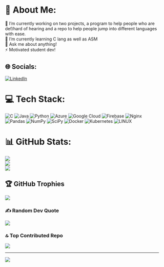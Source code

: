 # 💫 About Me:
🔭 I’m currently working on two projects, a program to help people who are def/hard of hearing and a repo to help people jump into different languages with ease.<br>🌱 I’m currently learning C lang as well as ASM<br>💬 Ask me about anything!<br>⚡ Motivated student dev!


## 🌐 Socials:
[![LinkedIn](https://img.shields.io/badge/LinkedIn-%230077B5.svg?logo=linkedin&logoColor=white)](https://linkedin.com/in/nicholasmfoley) 

# 💻 Tech Stack:
![C](https://img.shields.io/badge/c-%2300599C.svg?style=plastic&logo=c&logoColor=white) ![Java](https://img.shields.io/badge/java-%23ED8B00.svg?style=plastic&logo=java&logoColor=white) ![Python](https://img.shields.io/badge/python-3670A0?style=plastic&logo=python&logoColor=ffdd54) ![Azure](https://img.shields.io/badge/azure-%230072C6.svg?style=plastic&logo=azure-devops&logoColor=white) ![Google Cloud](https://img.shields.io/badge/Google%20Cloud-%234285F4.svg?style=plastic&logo=google-cloud&logoColor=white) ![Firebase](https://img.shields.io/badge/firebase-%23039BE5.svg?style=plastic&logo=firebase) ![Nginx](https://img.shields.io/badge/nginx-%23009639.svg?style=plastic&logo=nginx&logoColor=white) ![Pandas](https://img.shields.io/badge/pandas-%23150458.svg?style=plastic&logo=pandas&logoColor=white) ![NumPy](https://img.shields.io/badge/numpy-%23013243.svg?style=plastic&logo=numpy&logoColor=white) ![SciPy](https://img.shields.io/badge/SciPy-%230C55A5.svg?style=plastic&logo=scipy&logoColor=%white) ![Docker](https://img.shields.io/badge/docker-%230db7ed.svg?style=plastic&logo=docker&logoColor=white) ![Kubernetes](https://img.shields.io/badge/kubernetes-%23326ce5.svg?style=plastic&logo=kubernetes&logoColor=white) ![LINUX](https://img.shields.io/badge/Linux-FCC624?style=plastic&logo=linux&logoColor=black)
# 📊 GitHub Stats:
![](https://github-readme-stats.vercel.app/api?username=Foley-ops&theme=dark&hide_border=false&include_all_commits=true&count_private=true)<br/>
![](https://github-readme-streak-stats.herokuapp.com/?user=Foley-ops&theme=dark&hide_border=false)<br/>
![](https://github-readme-stats.vercel.app/api/top-langs/?username=Foley-ops&theme=dark&hide_border=false&include_all_commits=true&count_private=true&layout=compact)

## 🏆 GitHub Trophies
![](https://github-profile-trophy.vercel.app/?username=Foley-ops&theme=radical&no-frame=true&no-bg=true&margin-w=4)

### ✍️ Random Dev Quote
![](https://quotes-github-readme.vercel.app/api?type=vetical&theme=radical)

### 🔝 Top Contributed Repo
![](https://github-contributor-stats.vercel.app/api?username=Foley-ops&limit=5&theme=dark&combine_all_yearly_contributions=true)

---
[![](https://visitcount.itsvg.in/api?id=Foley-ops&icon=5&color=0)](https://visitcount.itsvg.in)
